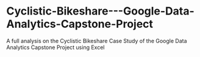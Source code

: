 # Cyclistic-Bikeshare---Google-Data-Analytics-Capstone-Project
A full analysis on the Cyclistic Bikeshare Case Study of the Google Data Analytics Capstone Project using Excel
